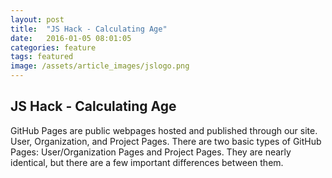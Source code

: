 ```yaml
---
layout: post
title:  "JS Hack - Calculating Age"
date:   2016-01-05 08:01:05
categories: feature
tags: featured
image: /assets/article_images/jslogo.png
---
```


JS Hack - Calculating Age
----------------  

GitHub Pages are public webpages hosted and published through our site. User, Organization, and Project Pages. There are two basic types of GitHub Pages: User/Organization Pages and Project Pages. They are nearly identical, but there are a few important differences between them.

